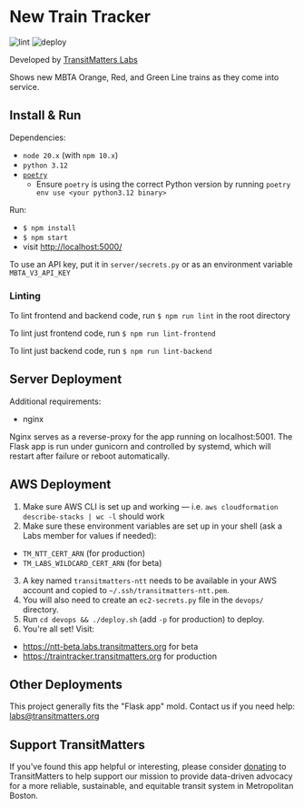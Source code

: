 # New Train Tracker
![lint](https://github.com/transitmatters/new-train-tracker/workflows/lint/badge.svg?branch=main)
![deploy](https://github.com/transitmatters/new-train-tracker/workflows/deploy/badge.svg?branch=main)

Developed by [TransitMatters Labs](https://transitmatters.org/transitmatters-labs)

Shows new MBTA Orange, Red, and Green Line trains as they come into service.

## Install & Run
Dependencies:
- `node 20.x` (with `npm 10.x`)
- `python 3.12`
- [`poetry`](https://python-poetry.org/)
  - Ensure `poetry` is using the correct Python version by running `poetry env use <your python3.12 binary>`

Run:
- `$ npm install`
- `$ npm start`
- visit [http://localhost:5000/](http://localhost:5000/)

To use an API key, put it in `server/secrets.py` or as an environment variable `MBTA_V3_API_KEY`

### Linting
To lint frontend and backend code, run `$ npm run lint` in the root directory

To lint just frontend code, run `$ npm run lint-frontend`

To lint just backend code, run `$ npm run lint-backend`

## Server Deployment
Additional requirements:
- nginx

Nginx serves as a reverse-proxy for the app running on localhost:5001.
The Flask app is run under gunicorn and controlled by systemd, which will restart after failure or reboot automatically.

## AWS Deployment
1. Make sure AWS CLI is set up and working — i.e. `aws cloudformation describe-stacks | wc -l` should work
2. Make sure these environment variables are set up in your shell (ask a Labs member for values if needed):
  - `TM_NTT_CERT_ARN` (for production)
  - `TM_LABS_WILDCARD_CERT_ARN` (for beta)
3. A key named `transitmatters-ntt` needs to be available in your AWS account and copied to `~/.ssh/transitmatters-ntt.pem`.
4. You will also need to create an `ec2-secrets.py` file in the `devops/` directory.
5. Run `cd devops && ./deploy.sh` (add `-p` for production) to deploy.
6. You're all set! Visit:
- https://ntt-beta.labs.transitmatters.org for beta
- https://traintracker.transitmatters.org for production

## Other Deployments
This project generally fits the "Flask app" mold. Contact us if you need help: labs@transitmatters.org

## Support TransitMatters
If you've found this app helpful or interesting, please consider [donating](https://transitmatters.org/donate) to TransitMatters to help support our mission to provide data-driven advocacy for a more reliable, sustainable, and equitable transit system in Metropolitan Boston.
